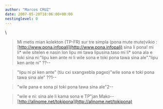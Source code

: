 ```yaml
---
author: "Marcos CRUZ"
date: 2007-05-20T18:06:00+00:00
nestinglevel: 0
---
```

\
> Mi metis mian kolekton (TP-FR) sur tre simpla (pona mute mute)vikio :
> [http://www.pona.infopali](http://www.pona.infopali) sina li pona! mi li\* wile sitelen e nasin lon lipu mi tawa lipusina.taso mi li\* sona ala e toki sina ni:"lipu ken ante ni li wile sona e toki pona tawa sina ale"."lipu ken ante ni" ??--

> "lipu ni pi ken ante" (tiu cxi sxangxebla pagxo)"wile sona e toki pona tawa sina ale" ??1--

> "wile pana e sona pi toki pona tawa sina ale"2--

> "wile e ni: sina ale li kama sona e TP"jan Mako--
[http://alinome.net/tokipona](http://alinome.net/tokipona)
